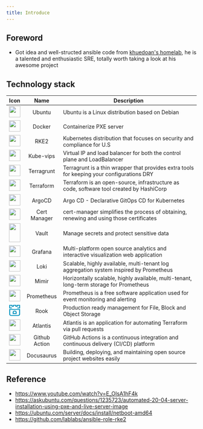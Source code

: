 ```yaml
---
title: Introduce
---
```


## Foreword

- Got idea and well-structed ansible code from [khuedoan's homelab](https://github.com/khuedoan/homelab.git), he is a talented and enthusiastic SRE, totally worth taking a look at his awesome project

## Technology stack

| Icon | Name | Description |
| :--: | :--: | ----------- |
| <img src="https://upload.wikimedia.org/wikipedia/commons/thumb/a/ab/Logo-ubuntu_cof-orange-hex.svg/1200px-Logo-ubuntu_cof-orange-hex.svg.png" width="30" height="30" /> | Ubuntu | Ubuntu is a Linux distribution based on Debian |
| <img src="https://www.docker.com/wp-content/uploads/2022/03/vertical-logo-monochromatic.png" width="30" height="30" /> | Docker | Containerize PXE server |
| <img src="https://www.suse.com/c/wp-content/uploads/2022/06/RKE.jpeg" width="30" height="30" /> | RKE2 | Kubernetes distribution that focuses on security and compliance for U.S |
| <img src="https://kube-vip.io/images/kube-vip.png" width="30" height="30" /> | Kube-vips | Virtual IP and load balancer for both the control plane and LoadBalancer |
| <img src="https://global.discourse-cdn.com/standard11/uploads/gruntwork/original/1X/451c24614aece67849fd62d0432d77ecd00735c6.png" width="30" height="30" /> | Terragrunt | Terragrunt is a thin wrapper that provides extra tools for keeping your configurations DRY |
| <img src="https://avatars.githubusercontent.com/u/52939924?v=4" width="30" height="30" /> | Terraform | Terraform is an open-source, infrastructure as code, software tool created by HashiCorp |
| <img src="https://cncf-branding.netlify.app/img/projects/argo/icon/color/argo-icon-color.png" width="30" height="30" /> | ArgoCD | Argo CD - Declarative GitOps CD for Kubernetes |
| <img src="https://cert-manager.io/images/cert-manager-logo-icon.svg" width="30" height="30" /> | Cert Manager | cert-manager simplifies the process of obtaining, renewing and using those certificates |
| <img src="https://www.datocms-assets.com/2885/1620155128-brandhcvaultverticalcolor.svg" width="30" height="50" /> | Vault | Manage secrets and protect sensitive data |
| <img src="https://grafana.com/static/img/menu/grafana2.svg" width="30" height="30" /> | Grafana | Multi-platform open source analytics and interactive visualization web application |
| <img src="https://grafana.com/static/img/menu/loki.svg" width="30" height="30" /> | Loki | Scalable, highly available, multi-tenant log aggregation system inspired by Prometheus |
| <img src="https://grafana.com/static/img/logos/logo-mimir.svg" width="30" height="30" /> | Mimir | Horizontally scalable, highly available, multi-tenant, long-term storage for Prometheus |
| <img src="https://grafana.com/static/img/menu/prometheus.svg" width="30" height="30" /> | Prometheus | Prometheus is a free software application used for event monitoring and alerting |
| <img src="https://raw.githubusercontent.com/cncf/artwork/d2ed716cc0769e6c65d2e58f9a503fca02b60a56/projects/rook/icon/color/rook-icon-color.svg" width="30" height="30" /> | Rook | Production ready management for File, Block and Object Storage |
| <img src="https://avatars.githubusercontent.com/u/32311288?s=280&v=4" width="30" height="30" /> | Atlantis | Atlantis is an application for automating Terraform via pull requests |
| <img src="https://avatars.githubusercontent.com/u/44036562?s=280&v=4" width="30" height="30" /> | Github Action | GitHub Actions is a continuous integration and continuous delivery (CI/CD) platform |
| <img src="https://d33wubrfki0l68.cloudfront.net/c088b7acfcf11100903c44fe44f2f2d7e0f30531/47727/img/docusaurus.svg" width="30" height="30" /> | Docusaurus | Building, deploying, and maintaining open source project websites easily |

## Reference

- <https://www.youtube.com/watch?v=E_OlsA1hF4k>
- <https://askubuntu.com/questions/1235723/automated-20-04-server-installation-using-pxe-and-live-server-image>
- <https://ubuntu.com/server/docs/install/netboot-amd64>
- <https://github.com/lablabs/ansible-role-rke2>
